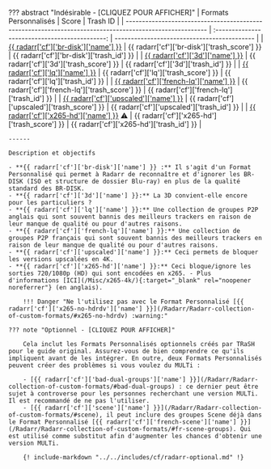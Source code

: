 ??? abstract "Indésirable - [CLIQUEZ POUR AFFICHER]"
    | Formats Personnalisés                                                                                   |                     Score                      | Trash ID                                    |
    | ------------------------------------------------------------------------------------------------------- | :--------------------------------------------: | ------------------------------------------- |
    | [{{ radarr['cf']['br-disk']['name'] }}](/Radarr/Radarr-collection-of-custom-formats/#br-disk)           |  {{ radarr['cf']['br-disk']['trash_score'] }}  | {{ radarr['cf']['br-disk']['trash_id'] }}   |
    | [{{ radarr['cf']['3d']['name'] }}](/Radarr/Radarr-collection-of-custom-formats/#3d)                     |    {{ radarr['cf']['3d']['trash_score'] }}     | {{ radarr['cf']['3d']['trash_id'] }}        |
    | [{{ radarr['cf']['lq']['name'] }}](/Radarr/Radarr-collection-of-custom-formats/#lq)                     |    {{ radarr['cf']['lq']['trash_score'] }}     | {{ radarr['cf']['lq']['trash_id'] }}        |
    | [{{ radarr['cf']['french-lq']['name'] }}](/Radarr/Radarr-collection-of-custom-formats/#fr-lq)           | {{ radarr['cf']['french-lq']['trash_score'] }} | {{ radarr['cf']['french-lq']['trash_id'] }} |
    | [{{ radarr['cf']['upscaled']['name'] }}](/Radarr/Radarr-collection-of-custom-formats/#upscaled)         | {{ radarr['cf']['upscaled']['trash_score'] }}  | {{ radarr['cf']['upscaled']['trash_id'] }}  |
    | [{{ radarr['cf']['x265-hd']['name'] }}](/Radarr/Radarr-collection-of-custom-formats/#x265-hd) :warning: |  {{ radarr['cf']['x265-hd']['trash_score'] }}  | {{ radarr['cf']['x265-hd']['trash_id'] }}   |

    ------

    Description et objectifs

    - **{{ radarr['cf']['br-disk']['name'] }} :** Il s'agit d'un Format Personnalisé qui permet à Radarr de reconnaître et d'ignorer les BR-DISK (ISO et structure de dossier Blu-ray) en plus de la qualité standard des BR-DISK.
    - **{{ radarr['cf']['3d']['name'] }}:** La 3D convient-elle encore pour les particuliers ?
    - **{{ radarr['cf']['lq']['name'] }}:** Une collection de groupes P2P anglais qui sont souvent bannis des meilleurs trackers en raison de leur manque de qualité ou pour d'autres raisons.
    - **{{ radarr['cf']['french-lq']['name'] }}:** Une collection de groupes P2P français qui sont souvent bannis des meilleurs trackers en raison de leur manque de qualité ou pour d'autres raisons.
    - **{{ radarr['cf']['upscaled']['name'] }}:** Ceci permets de bloquer les versions upscalées en 4K.
    - **{{ radarr['cf']['x265-hd']['name'] }}:** Ceci bloque/ignore les sorties 720/1080p (HD) qui sont encodées en x265. - Plus d'informations [ICI](/Misc/x265-4k/){:target="_blank" rel="noopener noreferrer"} (en anglais).

        !!! Danger "Ne l'utilisez pas avec le Format Personnalisé [{{ radarr['cf']['x265-no-hdrdv']['name'] }}](/Radarr/Radarr-collection-of-custom-formats/#x265-no-hdrdv) :warning:"

    ??? note "Optionnel - [CLIQUEZ POUR AFFICHER]"

        Cela inclut les Formats Personnalisés optionnels créés par TRaSH pour le guide original. Assurez-vous de bien comprendre ce qu'ils impliquent avant de les intégrer. En outre, deux Formats Personnalisés peuvent créer des problèmes si vous voulez du MULTi :

        - [{{ radarr['cf']['bad-dual-groups']['name'] }}](/Radarr/Radarr-collection-of-custom-formats/#bad-dual-groups) : ce dernier peut être sujet à controverse pour les personnes recherchant une version MULTi. Il est recommandé de ne pas l'utiliser.
        - [{{ radarr['cf']['scene']['name'] }}](/Radarr/Radarr-collection-of-custom-formats/#scene), il peut inclure des groupes Scene déjà dans le Format Personnalisé [{{ radarr['cf']['french-scene']['name'] }}](/Radarr/Radarr-collection-of-custom-formats/#fr-scene-groups). Qui est utilisé comme substitut afin d'augmenter les chances d'obtenir une version MULTi.

        {! include-markdown "../../includes/cf/radarr-optional.md" !}
